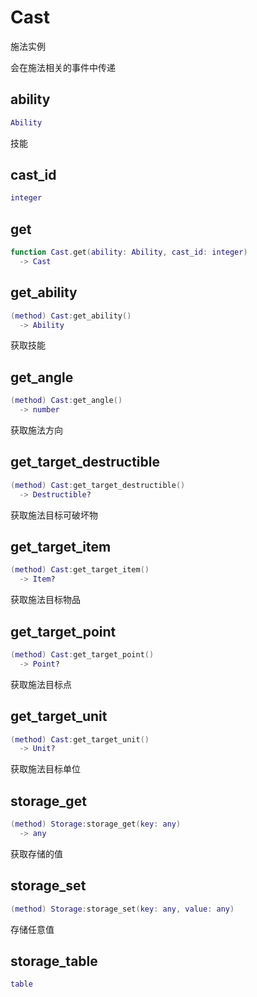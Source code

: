 # Cast

施法实例

会在施法相关的事件中传递

## ability

```lua
Ability
```

技能
## cast_id

```lua
integer
```

## get

```lua
function Cast.get(ability: Ability, cast_id: integer)
  -> Cast
```

## get_ability

```lua
(method) Cast:get_ability()
  -> Ability
```

 获取技能
## get_angle

```lua
(method) Cast:get_angle()
  -> number
```

 获取施法方向
## get_target_destructible

```lua
(method) Cast:get_target_destructible()
  -> Destructible?
```

 获取施法目标可破坏物
## get_target_item

```lua
(method) Cast:get_target_item()
  -> Item?
```

 获取施法目标物品
## get_target_point

```lua
(method) Cast:get_target_point()
  -> Point?
```

 获取施法目标点
## get_target_unit

```lua
(method) Cast:get_target_unit()
  -> Unit?
```

 获取施法目标单位
## storage_get

```lua
(method) Storage:storage_get(key: any)
  -> any
```

 获取存储的值
## storage_set

```lua
(method) Storage:storage_set(key: any, value: any)
```

 存储任意值
## storage_table

```lua
table
```


